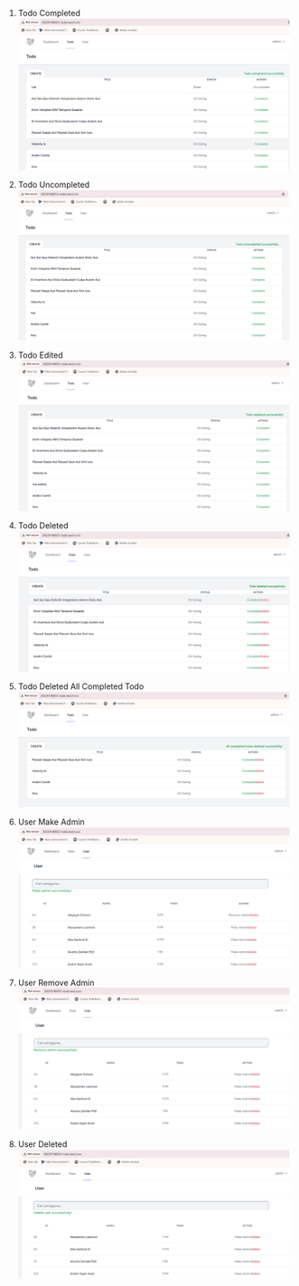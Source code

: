1. Todo Completed
![alt text](<Todo Completed.png>)

2. Todo Uncompleted
![alt text](<Todo Uncompleted.png>)

3. Todo Edited
![alt text](<Todo Edited.png>)

4. Todo Deleted
![alt text](<Todo Deleted.png>)

5. Todo Deleted All Completed Todo
![alt text](<Todo Deleted All Completed Todo.png>)

6. User Make Admin
![alt text](<User Make Admin.png>)

7. User Remove Admin
![alt text](<User Remove Admin.png>)

8. User Deleted
![alt text](<User Deleted.png>)
